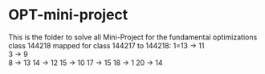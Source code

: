 # OPT-mini-project

This is the folder to solve all Mini-Project for the fundamental optimizations class 144218
mapped for class 144217 to 144218:
  1=13 -> 11 <br>
  3 -> 9 <br>
  8 -> 13
  14 -> 12
  15 -> 10
  17 -> 15
  18 -> 1
  20 -> 14
